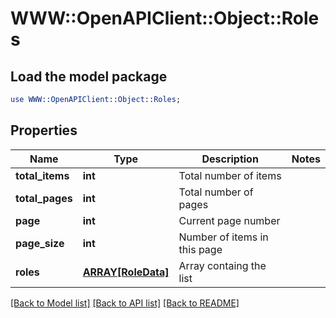 # WWW::OpenAPIClient::Object::Roles

## Load the model package
```perl
use WWW::OpenAPIClient::Object::Roles;
```

## Properties
Name | Type | Description | Notes
------------ | ------------- | ------------- | -------------
**total_items** | **int** | Total number of items | 
**total_pages** | **int** | Total number of pages | 
**page** | **int** | Current page number | 
**page_size** | **int** | Number of items in this page | 
**roles** | [**ARRAY[RoleData]**](RoleData.md) | Array containg the list | 

[[Back to Model list]](../README.md#documentation-for-models) [[Back to API list]](../README.md#documentation-for-api-endpoints) [[Back to README]](../README.md)


